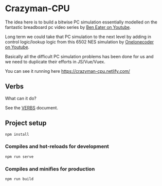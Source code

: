 # Crazyman-CPU

The idea here is to build a bitwise PC simulation essentially modelled on the fantastic breadboard pc video series by [Ben Eater on Youtube](https://www.youtube.com/watch?v=HyznrdDSSGM&list=PLowKtXNTBypGqImE405J2565dvjafglHU). 

Long term we could take that PC simulation to the next level by adding in control logic/lookup logic from this 6502 NES simulation by [Onelonecoder on Youtube](https://www.youtube.com/watch?v=8XmxKPJDGU0). 

Basically all the difficult PC simulation problems has been done for us and we need to duplicate their efforts in JS/Vue/Vuex.

You can see it running here https://crazyman-cpu.netlify.com/

## Verbs
What can it do?

See the [VERBS](/VERBS.md) document.

## Project setup
```
npm install
```

### Compiles and hot-reloads for development
```
npm run serve
```

### Compiles and minifies for production
```
npm run build
```
